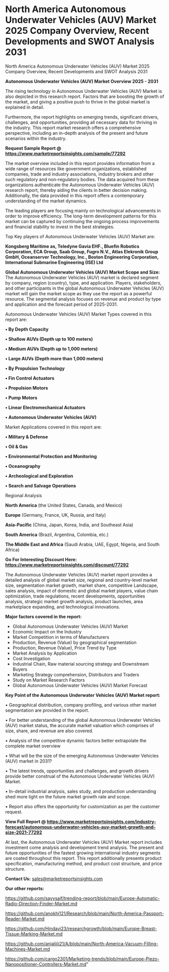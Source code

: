 # North America Autonomous Underwater Vehicles (AUV) Market 2025 Company Overview, Recent Developments and SWOT Analysis 2031
North America Autonomous Underwater Vehicles (AUV) Market 2025 Company Overview, Recent Developments and SWOT Analysis 2031

<Strong> Autonomous Underwater Vehicles (AUV) Market Overview 2025 - 2031</strong>

The rising technology in Autonomous Underwater Vehicles (AUV) Market is also depicted in this research report. Factors that are boosting the growth of the market, and giving a positive push to thrive in the global market is explained in detail.

Furthermore, the report highlights on emerging trends, significant drivers, challenges, and opportunities, providing all necessary data for thriving in the industry. This report market research offers a comprehensive perspective, including an in-depth analysis of the present and future scenarios within the industry.

<strong>Request Sample Report @ <a href=https://www.marketreportsinsights.com/sample/77292>https://www.marketreportsinsights.com/sample/77292</a></strong>

The market overview included in this report provides information from a wide range of resources like government organizations, established companies, trade and industry associations, industry brokers and other such regulatory and non-regulatory bodies. The data acquired from these organizations authenticate the Autonomous Underwater Vehicles (AUV) research report, thereby aiding the clients in better decision making. Additionally, the data provided in this report offers a contemporary understanding of the market dynamics.

The leading players are focusing mainly on technological advancements in order to improve efficiency. The long-term development patterns for this market can be captured by continuing the ongoing process improvements and financial stability to invest in the best strategies.

Top Key players of Autonomous Underwater Vehicles (AUV) Market are:

<strong>Kongsberg Maritime as, Teledyne Gavia EHF., Bluefin Robotics Corporation, ECA Group, Saab Group, Fugro N.V., Atlas Elekronik Group GmbH, Oceanserver Technology, Inc., Boston Engineering Corporation, International Submarine Engineering (ISE) Ltd</strong>

<strong><b>Global Autonomous Underwater Vehicles (AUV) Market Scope and Size:</b></strong>
The Autonomous Underwater Vehicles (AUV) market is declared segment by company, region (country), type, and application. Players, stakeholders, and other participants in the global Autonomous Underwater Vehicles (AUV) market will gain the market scope as they use the report as a powerful resource. The segmental analysis focuses on revenue and product by type and application and the forecast period of 2025-2031.

Autonomous Underwater Vehicles (AUV) Market Types covered in this report are:

<strong>• By Depth Capacity

• Shallow AUVs (Depth up to 100 meters)

• Medium AUVs (Depth up to 1,000 meters)

• Large AUVs (Depth more than 1,000 meters)

• By Propulsion Technology

• Fin Control Actuators

• Propulsion Motors

• Pump Motors

• Linear Electromechanical Actuators

• Autonomous Underwater Vehicles (AUV)</strong>

Market Applications covered in this report are:

<strong>• Military & Defense

• Oil & Gas

• Environmental Protection and Monitoring

• Oceanography

• Archeological and Exploration

• Search and Salvage Operations</strong> 

Regional Analysis

<strong>North America</strong> (the United States, Canada, and Mexico)

<strong>Europe</strong> (Germany, France, UK, Russia, and Italy)

<strong>Asia-Pacific</strong> (China, Japan, Korea, India, and Southeast Asia)

<strong>South America</strong> (Brazil, Argentina, Colombia, etc.)

<strong>The Middle East and Africa</strong> (Saudi Arabia, UAE, Egypt, Nigeria, and South Africa)

<strong>Go For Interesting Discount Here: <a href=https://www.marketreportsinsights.com/discount/77292>https://www.marketreportsinsights.com/discount/77292</a></strong>

The Autonomous Underwater Vehicles (AUV) market report provides a detailed analysis of global market size, regional and country-level market size, segmentation market growth, market share, competitive Landscape, sales analysis, impact of domestic and global market players, value chain optimization, trade regulations, recent developments, opportunities analysis, strategic market growth analysis, product launches, area marketplace expanding, and technological innovations.

<strong><b>Major factors covered in the report:</b></strong>
<ul>
  <li>Global Autonomous Underwater Vehicles (AUV) Market </li>
  <li>Economic Impact on the Industry</li>
  <li>Market Competition in terms of Manufacturers</li>
  <li>Production, Revenue (Value) by geographical segmentation</li>
  <li>Production, Revenue (Value), Price Trend by Type</li>
  <li>Market Analysis by Application</li>
  <li>Cost Investigation</li>
  <li>Industrial Chain, Raw material sourcing strategy and Downstream Buyers</li>
  <li>Marketing Strategy comprehension, Distributors and Traders</li>
  <li>Study on Market Research Factors</li>
  <li>Global Autonomous Underwater Vehicles (AUV) Market Forecast</li>
</ul>

<strong><b>Key Point of the Autonomous Underwater Vehicles (AUV) Market report:</b></strong>

• Geographical distribution, company profiling, and various other market segmentation are provided in the report.

• For better understanding of the global Autonomous Underwater Vehicles (AUV) market status, the accurate market valuation which comprises of size, share, and revenue are also covered.

• Analysis of the competitive dynamic factors better extrapolate the complete market overview

• What will be the size of the emerging Autonomous Underwater Vehicles (AUV) market in 2031?

• The latest trends, opportunities and challenges, and growth drivers provide better construal of the Autonomous Underwater Vehicles (AUV) Market.

• In-detail industrial analysis, sales study, and production understanding shed more light on the future market growth rate and scope.

• Report also offers the opportunity for customization as per the customer request.

<strong><b>View Full Report @ <a href=https://www.marketreportsinsights.com/industry-forecast/autonomous-underwater-vehicles-auv-market-growth-and-size-2021-77292>https://www.marketreportsinsights.com/industry-forecast/autonomous-underwater-vehicles-auv-market-growth-and-size-2021-77292</a></b></strong>


At last, the Autonomous Underwater Vehicles (AUV) Market report includes investment come analysis and development trend analysis. The present and future opportunities of the fastest growing international industry segments are coated throughout this report. This report additionally presents product specification, manufacturing method, and product cost structure, and price structure.

<strong>Contact Us:</strong>
sales@marketreportsinsights.com

<strong>Our other reports:</strong>

<a href=https://github.com/sayysaif/trending-report/blob/main/Europe-Automatic-Radio-Direction-Finder-Market.md>https://github.com/sayysaif/trending-report/blob/main/Europe-Automatic-Radio-Direction-Finder-Market.md</a>

<a href=https://github.com/anokhi121/Research/blob/main/North-America-Passport-Reader-Market.md>https://github.com/anokhi121/Research/blob/main/North-America-Passport-Reader-Market.md</a>

<a href=https://github.com/Hindavi23/researchgrowth/blob/main/Europe-Breast-Tissue-Marking-Market.md>https://github.com/Hindavi23/researchgrowth/blob/main/Europe-Breast-Tissue-Marking-Market.md</a>

<a href=https://github.com/anjaliiii21/A/blob/main/North-America-Vacuum-Filling-Machines-Market.md>https://github.com/anjaliiii21/A/blob/main/North-America-Vacuum-Filling-Machines-Market.md</a>

<a href=https://github.com/cargo2301/Marketing-trends/blob/main/Europe-Piezo-Nanopositioner-Controllers-Market.md>https://github.com/cargo2301/Marketing-trends/blob/main/Europe-Piezo-Nanopositioner-Controllers-Market.md</a>"
